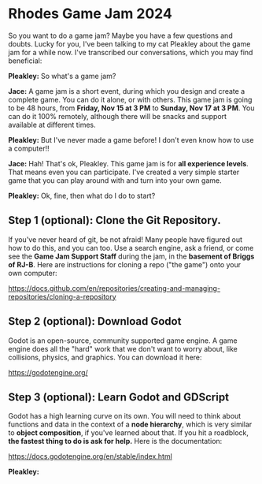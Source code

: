 # Rhodes Game Jam 2024

So you want to do a game jam? Maybe you have a few questions and doubts. Lucky for you, I've been talking to my cat Pleakley about the game jam for a while now. I've transcribed our conversations, which you may find beneficial:

**Pleakley:** So what's a game jam?

**Jace:** A game jam is a short event, during which you design and create a complete game. You can do it alone, or with others. This game jam is going to be 48 hours, from **Friday, Nov 15 at 3 PM** to **Sunday, Nov 17 at 3 PM**. You can do it 100% remotely, although there will be snacks and support available at different times.

**Pleakley:** But I've never made a game before! I don't even know how to use a computer!!

**Jace:** Hah! That's ok, Pleakley. This game jam is for **all experience levels**. That means even you can participate. I've created a very simple starter game that you can play around with and turn into your own game.

**Pleakley:** Ok, fine, then what do I do to start?


## Step 1 (optional): Clone the Git Repository.

If you've never heard of git, be not afraid! Many people have figured out how to do this, and you can too. Use a search engine, ask a friend, or come see the **Game Jam Support Staff** during the jam, in the **basement of Briggs of RJ-B**. Here are instructions for cloning a repo ("the game") onto your own computer:

https://docs.github.com/en/repositories/creating-and-managing-repositories/cloning-a-repository

## Step 2 (optional): Download Godot

Godot is an open-source, community supported game engine. A game engine does all the "hard" work that we don't want to worry about, like collisions, physics, and graphics. You can download it here:

https://godotengine.org/

## Step 3 (optional): Learn Godot and GDScript

Godot has a high learning curve on its own. You will need to think about functions and data in the context of a **node hierarchy**, which is very similar to **object composition**, if you've learned about that. If you hit a roadblock, **the fastest thing to do is ask for help.** Here is the documentation:

https://docs.godotengine.org/en/stable/index.html

**Pleakley:** 
